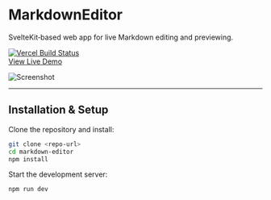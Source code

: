 # MarkdownEditor

SvelteKit‑based web app for live Markdown editing and previewing.

[![Vercel Build Status](https://vercelbadge.example.com)](https://vercel.com)  
[View Live Demo](https://demo.example.com)

![Screenshot](https://image.example.com/screenshot.png)

---
## Installation & Setup

Clone the repository and install:
```bash
git clone <repo-url>
cd markdown-editor
npm install
```

Start the development server:
```bash
npm run dev
```
